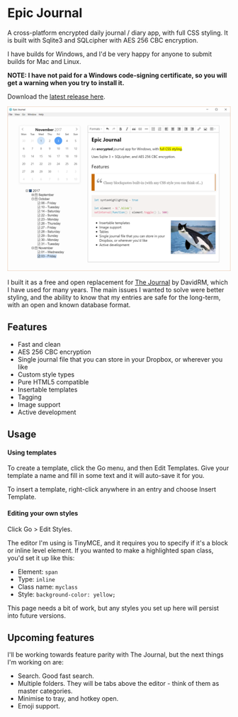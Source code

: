 # Epic Journal

A cross-platform encrypted daily journal / diary app, with full CSS styling. It is built with Sqlite3 and 
SQLcipher with AES 256 CBC encryption.

I have builds for Windows, and I'd be very happy for anyone to submit builds for Mac and Linux.

**NOTE: I have not paid for a Windows code-signing certificate, so you will get a warning when you
try to install it.**

Download the [latest release here](https://github.com/alangrainger/epic-journal/releases).

![Screenshot](screenshot.png?raw=true)

I built it as a free and open replacement for [The Journal](http://www.davidrm.com/) by DavidRM, which I have used 
for many years. The main issues I wanted to solve were better styling, and the ability to know that my
entries are safe for the long-term, with an open and known database format.

## Features

- Fast and clean
- AES 256 CBC encryption
- Single journal file that you can store in your Dropbox, or wherever you like
- Custom style types
- Pure HTML5 compatible
- Insertable templates
- Tagging
- Image support
- Active development

## Usage

#### Using templates

To create a template, click the Go menu, and then Edit Templates. Give your template a name and fill in some text
and it will auto-save it for you.

To insert a template, right-click anywhere in an entry and choose Insert Template. 

#### Editing your own styles

Click Go > Edit Styles.

The editor I'm using is TinyMCE, and it requires you to specify if it's a block or inline level element.
If you wanted to make a highlighted span class, you'd set it up like this:

- Element: `span`
- Type: `inline`
- Class name: `myclass`
- Style: `background-color: yellow;`

This page needs a bit of work, but any styles you set up here will persist into future versions.

## Upcoming features

I'll be working towards feature parity with The Journal, but the next things I'm working on are:

- Search. Good fast search.
- Multiple folders. They will be tabs above the editor - think of them as master categories.
- Minimise to tray, and hotkey open.
- Emoji support.
